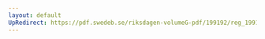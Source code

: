 ```yaml
---
layout: default
UpRedirect: https://pdf.swedeb.se/riksdagen-volumeG-pdf/199192/reg_199192/reg_199192_0188.pdf
---
```

